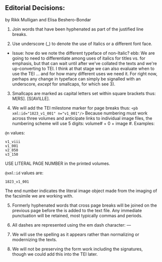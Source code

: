 ## Editorial Decisions:
by Rikk Mulligan and Elisa Beshero-Bondar

1) Join words that have been hyphenated as part of the justified line breaks.

2) Use underscore (_) to denote the use of Italics or a different font face.
* Issue: how do we note the different typeface of non-Italic? 
ebb: We are going to need to differentiate among uses of italics for titles vs. for emphasis, but that can wait until after we've collated the texts and we're up-converting to TEI. I think at that stage we can also 
evaluate when to use the TEI <hi rend="WhateverTypeFace">...</hi> and for how many different uses we need it. For right now, perhaps any change in typeface can simply be signalled with an underscore, 
*except* for smallcaps, for which see 3).

3) Smallcaps are marked as capital letters set within square brackets thus: M[RS]. [S[AVILLE].

4) We will add the TEI milestone marker for page breaks thus: `<pb xml:id="1823_v1_001" n="v1_001"/>`
Because numbering must work across three volumes and anticipate links to individual image files, the numbering scheme will use 5 digits: volume# + 0 + image #. 
Examples: 

`@n` values:
````
v1_viii
v1_001
v2_050
v3_150
````
USE LITERAL PAGE NUMBER in the printed volumes.

`@xml:id` values are:
````
1823_v1_001
````
The end number indicates the literal image object made from the imaging of the facsimile we are working with.

5) Formerly hyphenated words that cross page breaks will be joined on the previous page before the <pb> is added to the text file. Any immediate punctuation will be retained, most typically commas and periods.

6) All dashes are represented using the em dash character: —  

7) We will use the spelling as it appears rather than normalizing or modernizing the texts.

9) We will not be preserving the form work including the signatures, though we could add this into the TEI later.
